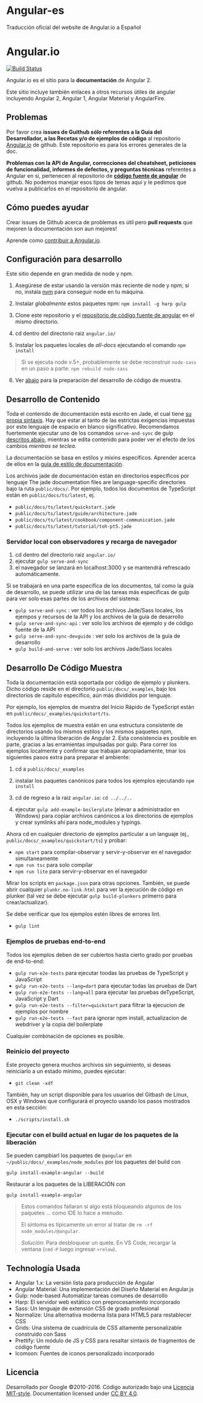 # Angular-es
Traducción oficial del website de Angular.io a Español

# Angular.io
[![Build Status][travis-badge]][travis-badge-url]

Angular.io es el sitio para la **documentación** de Angular 2.

Este sitio incluye también enlaces a otros recursos útiles de angular incluyendo
Angular 2, Angular 1, Angular Material y AngularFire.

## Problemas

Por favor crea **issues de Guithub _sólo_ referentes a la Guía del Desarrollador, a las Recetas y/o de ejemplos de código** al
repositorio [Angular.io](https://github.com/angular/angular.io/issues) de github. Este repositorio es para los errores generales de la doc.

**Problemas con la API de Angular, correcciones del cheatsheet, peticiones de funcionalidad, informes de defectos, y preguntas técnicas** referentes a Angular en si,
pertenecen al repositorio de [**código fuente de angular**](https://github.com/angular/angular/issues) de github.
No podemos manejar esos tipos de temas aquí y le pedimos que vuelva a publicarlos en el repositorio de angular.

## Cómo puedes ayudar

Crear issues de Github acerca de problemas es útil pero **pull requests** que mejoren la documentación son aun mejores!

Aprende como [contribuir a Angular.io](https://github.com/angular/angular.js/blob/master/CONTRIBUTING.md).

## Configuración para desarrollo
Este sitio depende en gran medida de node y npm.

1. Asegúrese de estar usando la versión más reciente de node y npm;
si no, instala [nvm](https://github.com/creationix/nvm) para conseguir node en tu máquina.

2. Instalar *globalmente* estos paquetes npm: `npm install -g harp gulp`

3. Clone este repositorio y el [repositorio de código fuente de angular](https://github.com/angular/angular) en el mismo directorio.

4. cd dentro del directorio raiz `angular.io/`

5. Instalar los paquetes locales de *all-docs* ejecutando el comando `npm install`
> Si se ejecuta node v.5+, probablemente se debe reconstruir `node-sass` en un paso a parte: `npm rebuild node-sass`

6. Ver [abajo](#desarrollo-de-código-muestra) para la preparación del desarrollo de código de muestra.

## Desarrollo de Contenido
Toda el contenido de documentación está escrito en Jade, el cual tiene [su propia sintaxis](http://jade-lang.com/reference/).
Hay que estar al tanto de las estrictas exigencias impuestas por este lenguaje de espacio en blanco significativo.
Recomendamos fuertemente ejecutar uno de los comandos `serve-and-sync` de gulp [descritos abajo](#serve-and-sync),
mientras se edita contenido para poder ver el efecto de los cambios *mientras se teclea*. 

La documentación se basa en estilos y mixins específicos.
Aprender acerca de ellos en la [guía de estilo de documentación](https://angular.io/docs/ts/latest/styleguide.html).

Los archivos jade de documentación están en directorios específicos por lenguaje
The jade documentation files are language-specific directories bajo la ruta `public/docs/`.
Por ejemplo, todos los documentos de TypeScript están en `public/docs/ts/latest`, ej.
- `public/docs/ts/latest/quickstart.jade`
- `public/docs/ts/latest/guide/architecture.jade`
- `public/docs/ts/latest/cookbook/component-communication.jade`
- `public/docs/ts/latest/tutorial/toh-pt5.jade`

### Servidor local con observadores y recarga de navegador
1. cd dentro del directorio raiz `angular.io/`
1. ejecutar `gulp serve-and-sync`
1. el navegador se lanzará en localhost:3000 y se mantendrá refrescado automáticamente.

<a id="serve-and-sync"></a>
Si se trabajará en una parte especifica de los documentos, tal como la guía de desarrollo, se puede utilizar una de las tareas más especificas de gulp para ver solo esas partes de los archivos del sistema:

* `gulp serve-and-sync` : ver todos los archivos Jade/Sass locales, los ejempos y recursos de la API y los archivos de la guía de desarrollo
* `gulp serve-and-sync-api` : ver solo los archivos de ejemplo y de código fuente de la API
* `gulp serve-and-sync-devguide` : ver solo los archivos de la guía de desarrollo
* `gulp build-and-serve` : ver solo los archivos Jade/Sass locales

## Desarrollo De Código Muestra

Toda la documentación está soportada por código de ejemplo y plunkers.
Dicho código reside en el directorio `public/docs/_examples`, bajo los directorios de capítulo específico, aún más divididos por lenguaje.

Por ejemplo, los ejemplos de muestra del Inicio Rápido de TypeScript están en `public/docs/_examples/quickstart/ts`.

Todos los ejemplos de muestra están en una estructura consistente de directorios usando los mismos estilos y los mismos paquetes npm, incluyendo la última liberación de Angular 2.
Esta consistencia es posible en parte, gracias a las erramientas impulsadas por gulp.
Para correr los ejemplos localmente y confirmar que trabajan apropiadamente,
tmar los siguientes pasos extra para preparar el ambiente:

1. cd a `public/docs/_examples`

1. instalar los paquetes canónicos para todos los ejemplos ejecutando `npm install`

1. cd de regreso a la raiz `angular.io`: `cd ../../..`

1. ejecutar `gulp add-example-boilerplate` (elevar a administrador en Windows)
para copiar archivos canónicos a los directorios de ejemplos y crear symlinks ahí para node_modules y typings.


Ahora cd en cualquier directorio de ejemplos particular a un languaje (ej., `public/docs/_examples/quickstart/ts`) y probar:
- `npm start`  para compilar-observar y servir-y-observar en el navegador simultaneamente
- `npm run tsc` para solo compilar
- `npm run lite` para servir-y-observar en el navegador

Mirar los scripts en `package.json` para otras opciones.
También, se puede abrir cualquier `plunkr.no-link.html` para ver la ejecución de código en plunker
(tal vez se debe ejecutar `gulp build-plunkers` primerro para crear/actualizar).

Se debe verificar que los ejemplos estén libres de errores lint.
- `gulp lint`

### Ejemplos de pruebas end-to-end

Todos los ejemplos deben de ser cubiertos hasta cierto grado por pruebas de end-to-end:
- `gulp run-e2e-tests` para ejecutar toodas las pruebas de TypeScript y JavaScript
- `gulp run-e2e-tests --lang=dart` para ejecutar todas las pruebas de Dart
- `gulp run-e2e-tests --lang=all` para ejecutar las pruebas deTypeScript, JavaScript y Dart
- `gulp run-e2e-tests --filter=quickstart` para filtrar la ejecucion de ejemplos por nombre
- `gulp run-e2e-tests --fast` para ignorar npm install, actualizacion de webdriver y la copia del boilerplate

Cualquier combinación de opciones es posible.

### Reinicio del proyecto
Este proyecto genera muchos archivos sin seguimiento, si deseas reiniciarlo a un estado mínimo, puedes ejecutar:

- `git clean -xdf`

También, hay un script disponible para los usuarios del Gitbash de Linux, OSX y Windows que configurará el proyecto usando los pasos mostrados en esta sección:

- `./scripts/install.sh`

### Ejecutar con el build actual en lugar de los paquetes de la liberación
Se pueden campbiarl los paquetes de `@angular` en `~/public/docs/_examples/node_modules` por los paquetes del build con
```
gulp install-example-angular --build
```
Restaurar a los paquetes de la LIBERACIÓN con
```
gulp install-example-angular
```
>Estos comandos fallaran si algo está bloqueando algunos de los paquetes ... como IDE lo hace a menudo.
>
>El síntoma es típicamente un error al tratar de `rm -rf node_modules/@angular`.
>
>_Solución_: Para desbloquear un quete. En VS Code, recargar la ventana (`cmd-P` luego ingresar `>relow`).


## Technología Usada
- Angular 1.x: La versión lista para producción de Angular
- Angular Material: Una implementación del Diseño Material en Angular.js
- Gulp: node-based Automatizar tareas comunes de desarrollo
- Harp: El servidor web estático con preprocesamiento incorporado
- Sass: Un lenguaje de extensión CSS de grado profesional
- Normalize: Una alternativa moderna lista para HTML5 para restablecer CSS
- Grids: Una sistema de cuadrícula de CSS altamente personalizable construido con Sass
- Prettify: Un módulo de JS y CSS para resaltar sintaxis de fragmentos de código fuente
- Icomoon: Fuentes de iconos personalizado incorporado


## Licencia
Desarrollado por Google ©2010-2016. Código autorizado bajo una [Licencia MIT-style](https://github.com/angular.io/blob/master/LICENSE). Documentation licensed under [CC BY 4.0](http://creativecommons.org/licenses/by/4.0/).

[travis-badge]: https://travis-ci.org/angular/angular.io.svg?branch=master
[travis-badge-url]: https://travis-ci.org/angular/angular.io

